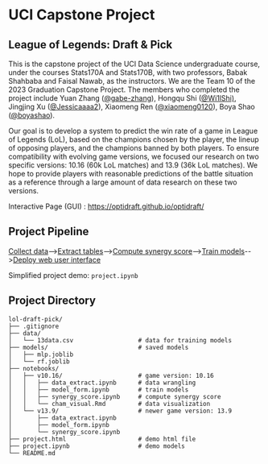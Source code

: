 # UCI Capstone Project
## League of Legends: Draft & Pick

This is the capstone project of the UCI Data Science undergraduate course, under the courses Stats170A and Stats170B, with two professors, Babak Shahbaba and Faisal Nawab, as the instructors. We are the Team 10 of the 2023 Graduation Capstone Project. The members who completed the project include Yuan Zhang ([@gabe-zhang](https://github.com/gabe-zhang)), Hongqu Shi ([@Wi1lShi)](https://github.com/Wi1lShi), Jingjing Xu ([@Jessicaaaa2](https://github.com/Jessicaaaa2)), Xiaomeng Ren ([@xiaomeng0120](https://github.com/xiaomeng0120)), Boya Shao ([@boyashao](https://github.com/boyashao)).

Our goal is to develop a system to predict the win rate of a game in League of Legends (LoL), based on the champions chosen by the player, the lineup of opposing players, and the champions banned by both players. To ensure compatibility with evolving game versions, we focused our research on two specific versions: 10.16 (60k LoL matches) and 13.9 (36k LoL matches). We hope to provide players with reasonable predictions of the battle situation as a reference through a large amount of data research on these two versions.

Interactive Page (GUI) : https://optidraft.github.io/optidraft/

## Project Pipeline

[Collect data](https://github.com/optidraft/lol-data-collection)-->[Extract tables](https://github.com/optidraft/lol-draft-pick/blob/main/notebooks/v13.9/data_extract.ipynb)-->[Compute synergy score](https://github.com/optidraft/lol-draft-pick/blob/main/notebooks/v13.9/synergy_score.ipynb)-->[Train models](https://github.com/optidraft/lol-draft-pick/blob/main/notebooks/v13.9/model_form.ipynb)-->[Deploy web user interface](https://optidraft.github.io/optidraft/)

Simplified project demo: `project.ipynb`


## Project Directory

```
lol-draft-pick/
├── .gitignore
├── data/
│   └── 13data.csv                  # data for training models
├── models/                         # saved models
│   ├── mlp.joblib
│   └── rf.joblib
├── notebooks/
│   ├── v10.16/                     # game version: 10.16
│   │   ├── data_extract.ipynb      # data wrangling
│   │   ├── model_form.ipynb        # train models
│   │   ├── synergy_score.ipynb     # compute synergy score
│   │   └── cham_visual.Rmd         # data visualization
│   └── v13.9/                      # newer game version: 13.9
│       ├── data_extract.ipynb
│       ├── model_form.ipynb
│       └── synergy_score.ipynb
├── project.html                    # demo html file
├── project.ipynb                   # demo models
└── README.md
```


